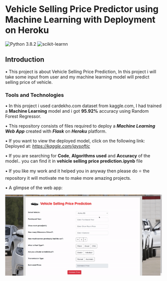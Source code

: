 # Vehicle Selling Price Predictor using Machine Learning with Deployment on Heroku
![Python 3.8.2](https://img.shields.io/badge/Python-3.8.2-brightgreen.svg) ![scikit-learnn](https://img.shields.io/badge/Library-Pandas_|_Numpy_|_Scikit_Learn-orange.svg) 

## Introduction
• This project is about Vehicle Selling Price Prediction, In this project i will take some input from user and my machine learning model will predict selling price of vehicle.

### Tools and Technologies
• In this project i used cardekho.com dataset from kaggle.com, I had trained a **Machine Learning** model and i got **95.92%** accuracy using Random Forest Regressor.


• This repository consists of files required to deploy a ___Machine Learning Web App___ created with ___Flask___ on ___Heroku___ platform.

• If you want to view the deployed model, click on the following link:<br />
Deployed at: _https://kaggle.com/jaysoftic_

• If you are searching for __Code__, __Algorithms used__ and __Accuracy__ of the model.. you can find it in **vehicle selling price prediction.ipynb** file

• If you like my work and it helped you in anyway then please do ⭐ the repository it will motivate me to make more amazing projects. 

• A glimpse of the web app:

 ![GIF](readme_resources/VEHICLE.gif)
